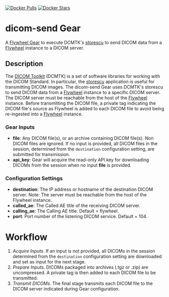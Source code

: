 [![Docker Pulls](https://img.shields.io/docker/pulls/flywheel/dicom-send.svg)](https://hub.docker.com/r/flywheel/dicom-send/)
[![Docker Stars](https://img.shields.io/docker/stars/flywheel/dicom-send.svg)](https://hub.docker.com/r/flywheel/dicom-send/)

# dicom-send Gear

A [Flywheel Gear](https://github.com/flywheel-io/gears/tree/master/spec) to execute DCMTK's [storescu](https://support.dcmtk.org/docs/storescu.html) to send DICOM data from a [Flywheel](flywheel.io) instance to a DICOM server.


## Description

The [DICOM Toolkit](https://support.dcmtk.org/docs/) (DCMTK) is a set of software libraries for working with the DICOM Standard. In particular, the [storescu](https://support.dcmtk.org/docs/storescu.html) application is useful for transmitting DICOM images. The dicom-send Gear uses DCMTK's storescu to send DICOM data from a [Flywheel](flywheel.io) instance to a specific DICOM server. The DICOM server must be reachable from the host of the [Flywheel](flywheel.io) instance. Before transmitting the DICOM file, a private tag indicating the DICOM file's source as Flywheel is added to each DICOM file to avoid being re-ingested into a [Flywheel](flywheel.io) instance.


### Gear Inputs

* **file**: Any DICOM file(s), or an archive containing DICOM file(s). Non DICOM files are ignored. If no input is provided, all DICOM files in the session, determined from the `destination` configuration setting, are submitted for transmission.
* **api_key**: Gear will acquire the read-only API key for downloading DICOMs from the session when no input **file** is provided.


### Configuration Settings

* **destination**: The IP address or hostname of the destination DICOM server. Note: The server must be reachable from the host of the Flywheel instance.
* **called_ae**: The Called AE title of the receiving DICOM server.
* **calling_ae**: The Calling AE title. Default = flywheel.
* **port**: Port number of the listening DICOM service. Default = 104.

# Workflow

1. *Acquire Inputs*. If an input is not provided, all DICOMs in the session determined from the `destination` configuration setting are downloaded and set as input for the next stage.
2. *Prepare Inputs*. DICOMs packaged into archives (.tgz or .zip) are uncompressed. A private tag is then added to each DICOM file to be transmitted.
3. *Transmit DICOMs*. The final stage transmits each DICOM file to the DICOM server indicated during Gear configuration.
